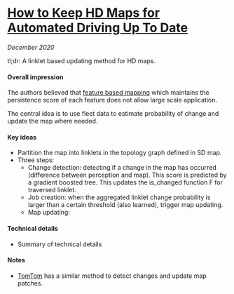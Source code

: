 # [How to Keep HD Maps for Automated Driving Up To Date](http://www.lewissoft.com/pdf/ICRA2020/1484.pdf)

_December 2020_

tl;dr: A linklet based updating method for HD maps.

#### Overall impression
The authors believed that [feature based mapping](lifelong_feature_mapping_google.md) which maintains the persistence score of each feature does not allow large scale application.

The central idea is to use fleet data to estimate probability of change and update the map where needed.

#### Key ideas
- Partition the map into linklets in the topology graph defined in SD map. 
- Three steps:
	- Change detection: detecting if a change in the map has occurred (difference between perception and map). This score is predicted by a gradient boosted tree. This updates the is_changed function F for traversed linklet. 
	- Job creation: when the aggregated linklet change probability is larger than a certain threshold (also learned), trigger map updating.
	- Map updating: 

#### Technical details
- Summary of technical details

#### Notes
- [TomTom](https://www.tomtom.com/blog/maps/continuous-map-processing/) has a similar method to detect changes and update map patches. 

